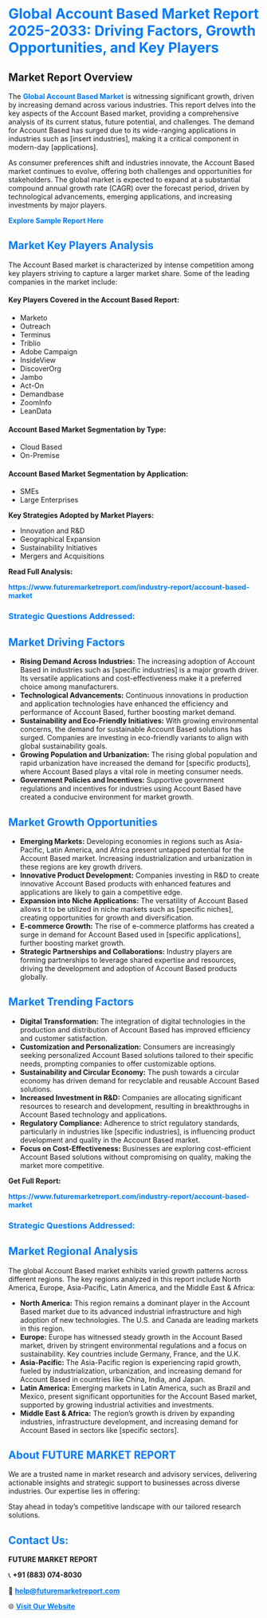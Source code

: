 <h1 style="color: #007BFF;">Global Account Based Market Report 2025-2033: Driving Factors, Growth Opportunities, and Key Players</h1>

<section id="overview">
<h2>Market Report Overview</h2>
<p>The <a href="https://www.futuremarketreport.com/industry-report/account-based-market" style="color: #007BFF; text-decoration: none;"><strong>Global Account Based Market</strong></a> is witnessing significant growth, driven by increasing demand across various industries. This report delves into the key aspects of the Account Based market, providing a comprehensive analysis of its current status, future potential, and challenges. The demand for Account Based has surged due to its wide-ranging applications in industries such as [insert industries], making it a critical component in modern-day [applications].</p>
<p>As consumer preferences shift and industries innovate, the Account Based market continues to evolve, offering both challenges and opportunities for stakeholders. The global market is expected to expand at a substantial compound annual growth rate (CAGR) over the forecast period, driven by technological advancements, emerging applications, and increasing investments by major players.</p>
</section>

<section id="overview">
<p><a href="https://www.futuremarketreport.com/request-sample/reportId=40935" style="color: #007BFF; text-decoration: none;"><strong>Explore Sample Report Here</strong></a></p>
</section>

<section id="key-players">
<h2 style="color: #007BFF;">Market Key Players Analysis</h2>
<p>The Account Based market is characterized by intense competition among key players striving to capture a larger market share. Some of the leading companies in the market include:</p>
<h4>Key Players Covered in the Account Based Report:</h4>
<ul><li>Marketo</li><li>Outreach</li><li>Terminus</li><li>Triblio</li><li>Adobe Campaign</li><li>InsideView</li><li>DiscoverOrg</li><li>Jambo</li><li>Act-On</li><li>Demandbase</li><li>ZoomInfo</li><li>LeanData</li></ul>
<h4>Account Based Market Segmentation by Type:</h4>
<ul><li>Cloud Based</li><li>On-Premise</li></ul>

<h4>Account Based Market Segmentation by Application:</h4>
<ul><li>SMEs</li><li>Large Enterprises</li></ul>
<p><strong>Key Strategies Adopted by Market Players:</strong></p>
<ul>
<li>Innovation and R&D</li>
<li>Geographical Expansion</li>
<li>Sustainability Initiatives</li>
<li>Mergers and Acquisitions</li>
</ul>
</section>

<section>
<p><strong>Read Full Analysis: </strong></p><a href="https://www.futuremarketreport.com/industry-report/account-based-market" style="color: #007BFF; text-decoration: none;"><strong>https://www.futuremarketreport.com/industry-report/account-based-market</strong></a>
<h3 style="color: #007BFF;">Strategic Questions Addressed:</h3>
</section>

<section id="driving-factors">
<h2 style="color: #007BFF;">Market Driving Factors</h2>
<ul>
<li><strong>Rising Demand Across Industries:</strong> The increasing adoption of Account Based in industries such as [specific industries] is a major growth driver. Its versatile applications and cost-effectiveness make it a preferred choice among manufacturers.</li>
<li><strong>Technological Advancements:</strong> Continuous innovations in production and application technologies have enhanced the efficiency and performance of Account Based, further boosting market demand.</li>
<li><strong>Sustainability and Eco-Friendly Initiatives:</strong> With growing environmental concerns, the demand for sustainable Account Based solutions has surged. Companies are investing in eco-friendly variants to align with global sustainability goals.</li>
<li><strong>Growing Population and Urbanization:</strong> The rising global population and rapid urbanization have increased the demand for [specific products], where Account Based plays a vital role in meeting consumer needs.</li>
<li><strong>Government Policies and Incentives:</strong> Supportive government regulations and incentives for industries using Account Based have created a conducive environment for market growth.</li>
</ul>
</section>

<section id="growth-opportunities">
<h2 style="color: #007BFF;">Market Growth Opportunities</h2>
<ul>
<li><strong>Emerging Markets:</strong> Developing economies in regions such as Asia-Pacific, Latin America, and Africa present untapped potential for the Account Based market. Increasing industrialization and urbanization in these regions are key growth drivers.</li>
<li><strong>Innovative Product Development:</strong> Companies investing in R&D to create innovative Account Based products with enhanced features and applications are likely to gain a competitive edge.</li>
<li><strong>Expansion into Niche Applications:</strong> The versatility of Account Based allows it to be utilized in niche markets such as [specific niches], creating opportunities for growth and diversification.</li>
<li><strong>E-commerce Growth:</strong> The rise of e-commerce platforms has created a surge in demand for Account Based used in [specific applications], further boosting market growth.</li>
<li><strong>Strategic Partnerships and Collaborations:</strong> Industry players are forming partnerships to leverage shared expertise and resources, driving the development and adoption of Account Based products globally.</li>
</ul>
</section>

<section id="trending-factors">
<h2 style="color: #007BFF;">Market Trending Factors</h2>
<ul>
<li><strong>Digital Transformation:</strong> The integration of digital technologies in the production and distribution of Account Based has improved efficiency and customer satisfaction.</li>
<li><strong>Customization and Personalization:</strong> Consumers are increasingly seeking personalized Account Based solutions tailored to their specific needs, prompting companies to offer customizable options.</li>
<li><strong>Sustainability and Circular Economy:</strong> The push towards a circular economy has driven demand for recyclable and reusable Account Based solutions.</li>
<li><strong>Increased Investment in R&D:</strong> Companies are allocating significant resources to research and development, resulting in breakthroughs in Account Based technology and applications.</li>
<li><strong>Regulatory Compliance:</strong> Adherence to strict regulatory standards, particularly in industries like [specific industries], is influencing product development and quality in the Account Based market.</li>
<li><strong>Focus on Cost-Effectiveness:</strong> Businesses are exploring cost-efficient Account Based solutions without compromising on quality, making the market more competitive.</li>
</ul>
</section>

<section>
<p><strong>Get Full Report: </strong></p><a href="https://www.futuremarketreport.com/industry-report/account-based-market" style="color: #007BFF; text-decoration: none;"><strong>https://www.futuremarketreport.com/industry-report/account-based-market</strong></a>
<h3 style="color: #007BFF;">Strategic Questions Addressed:</h3>
</section>


<section id="regional-analysis">
<h2 style="color: #007BFF;">Market Regional Analysis</h2>
<p>The global Account Based market exhibits varied growth patterns across different regions. The key regions analyzed in this report include North America, Europe, Asia-Pacific, Latin America, and the Middle East & Africa:</p>
<ul>
<li><strong>North America:</strong> This region remains a dominant player in the Account Based market due to its advanced industrial infrastructure and high adoption of new technologies. The U.S. and Canada are leading markets in this region.</li>
<li><strong>Europe:</strong> Europe has witnessed steady growth in the Account Based market, driven by stringent environmental regulations and a focus on sustainability. Key countries include Germany, France, and the U.K.</li>
<li><strong>Asia-Pacific:</strong> The Asia-Pacific region is experiencing rapid growth, fueled by industrialization, urbanization, and increasing demand for Account Based in countries like China, India, and Japan.</li>
<li><strong>Latin America:</strong> Emerging markets in Latin America, such as Brazil and Mexico, present significant opportunities for the Account Based market, supported by growing industrial activities and investments.</li>
<li><strong>Middle East & Africa:</strong> The region’s growth is driven by expanding industries, infrastructure development, and increasing demand for Account Based in sectors like [specific sectors].</li>
</ul>
</section>

<footer>
<h2 style="color: #007BFF;">About FUTURE MARKET REPORT</h2>
<p>We are a trusted name in market research and advisory services, delivering actionable insights and strategic support to businesses across diverse industries. Our expertise lies in offering:</p>

<p>Stay ahead in today’s competitive landscape with our tailored research solutions.</p>

<h2 style="color: #007BFF;">Contact Us:</h2>
<p><strong>FUTURE MARKET REPORT</strong></p>
<p>📞 <strong>+91 (883) 074-8030</strong></p>
<p>📧 <strong><a href="mailto:help@futuremarketreport.com" style="color: #007BFF;">help@futuremarketreport.com</a></strong></p>
<p>🌐 <strong><a href="https://www.futuremarketreport.com/" style="color: #007BFF;">Visit Our Website</a></strong></p>
</footer>